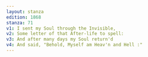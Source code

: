 ```yaml
---
layout: stanza
edition: 1868
stanza: 71
v1: I sent my Soul through the Invisible,
v2: Some letter of that After-life to spell:
v3: And after many days my Soul return'd
v4: And said, "Behold, Myself am Heav'n and Hell :"
---
```

